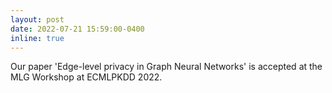 ```yaml
---
layout: post
date: 2022-07-21 15:59:00-0400
inline: true
---
```


Our paper 'Edge-level privacy in Graph Neural Networks' is accepted at the MLG Workshop at ECMLPKDD 2022.
